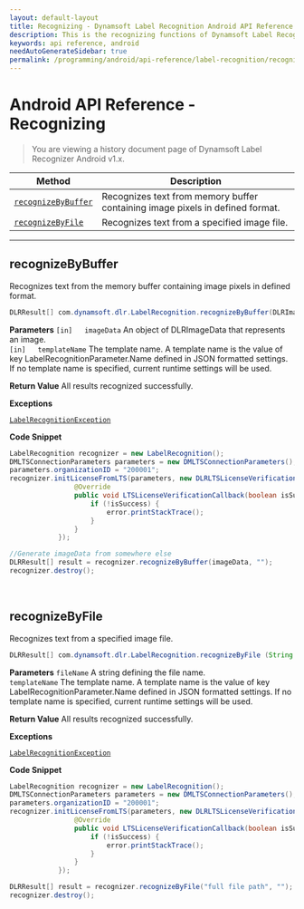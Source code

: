 ```yaml
---
layout: default-layout
title: Recognizing - Dynamsoft Label Recognition Android API Reference
description: This is the recognizing functions of Dynamsoft Label Recognition for Android API Reference.
keywords: api reference, android
needAutoGenerateSidebar: true
permalink: /programming/android/api-reference/label-recognition/recognizing.html
---
```


# Android API Reference - Recognizing

> You are viewing a history document page of Dynamsoft Label Recognizer Android v1.x.

| Method               | Description |
|----------------------|-------------|
  | [`recognizeByBuffer`](#recognizebybuffer) | Recognizes text from memory buffer containing image pixels in defined format. |
  | [`recognizeByFile`](#recognizebyfile) | Recognizes text from a specified image file. |

---

## recognizeByBuffer
Recognizes text from the memory buffer containing image pixels in defined format.

```java
DLRResult[] com.dynamsoft.dlr.LabelRecognition.recognizeByBuffer(DLRImageData imageData, String templateName) throws LabelRecognitionException
```   
   
**Parameters**
`[in]	imageData` An object of DLRImageData that represents an image.  
`[in]	templateName` The template name. A template name is the value of key LabelRecognitionParameter.Name defined in JSON formatted settings. If no template name is specified, current runtime settings will be used.

**Return Value**
All results recognized successfully.

**Exceptions**

[`LabelRecognitionException`](../class/label-recognition-exception.md)

**Code Snippet**
```java
LabelRecognition recognizer = new LabelRecognition();
DMLTSConnectionParameters parameters = new DMLTSConnectionParameters();
parameters.organizationID = "200001";
recognizer.initLicenseFromLTS(parameters, new DLRLTSLicenseVerificationListener() {
                @Override
                public void LTSLicenseVerificationCallback(boolean isSuccess, Exception error) {
                    if (!isSuccess) {
                        error.printStackTrace();
                    }
                }
            });

//Generate imageData from somewhere else
DLRResult[] result = recognizer.recognizeByBuffer(imageData, "");
recognizer.destroy();
```

&nbsp;


## recognizeByFile
Recognizes text from a specified image file.

```java
DLRResult[] com.dynamsoft.dlr.LabelRecognition.recognizeByFile (String fileName, String templateName) throws LabelRecognitionException	
```   
   
**Parameters**
`fileName` A string defining the file name.  
`templateName` The template name. A template name is the value of key LabelRecognitionParameter.Name defined in JSON formatted settings. If no template name is specified, current runtime settings will be used.

**Return Value**
All results recognized successfully.

**Exceptions**

[`LabelRecognitionException`](../class/label-recognition-exception.md)

**Code Snippet**
```java
LabelRecognition recognizer = new LabelRecognition();
DMLTSConnectionParameters parameters = new DMLTSConnectionParameters();
parameters.organizationID = "200001";
recognizer.initLicenseFromLTS(parameters, new DLRLTSLicenseVerificationListener() {
                @Override
                public void LTSLicenseVerificationCallback(boolean isSuccess, Exception error) {
                    if (!isSuccess) {
                        error.printStackTrace();
                    }
                }
            });

DLRResult[] result = recognizer.recognizeByFile("full file path", "");
recognizer.destroy();
```

&nbsp;


